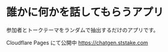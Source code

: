 # 誰かに何かを話してもらうアプリ

参加者とトークテーマをランダムで抽出するだけのアプリです。

Cloudflare Pages にて公開中
https://chatgen.ststake.com
